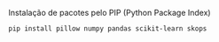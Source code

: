 
Instalação de pacotes pelo PIP (Python Package Index)

```bash
pip install pillow numpy pandas scikit-learn skops
```